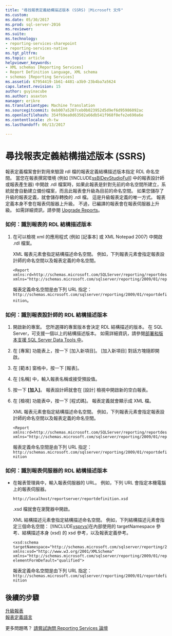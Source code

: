 ```yaml
---
title: "尋找報表定義結構描述版本 (SSRS) |Microsoft 文件"
ms.custom: 
ms.date: 05/30/2017
ms.prod: sql-server-2016
ms.reviewer: 
ms.suite: 
ms.technology:
- reporting-services-sharepoint
- reporting-services-native
ms.tgt_pltfrm: 
ms.topic: article
helpviewer_keywords:
- XML schemas [Reporting Services]
- Report Definition Language, XML schema
- schemas [Reporting Services]
ms.assetid: 67954419-1b61-4481-a3b9-23b4ba7a5624
caps.latest.revision: 15
author: guyinacube
ms.author: asaxton
manager: erikre
ms.translationtype: Machine Translation
ms.sourcegitcommit: 0eb007a5207ceb0b023952d5d9ef6d95986092ac
ms.openlocfilehash: 354f69ea0d63502a66db541f968f0efe2e690a6e
ms.contentlocale: zh-tw
ms.lasthandoff: 06/13/2017

---
```


# <a name="find-the-report-definition-schema-version-ssrs"></a>尋找報表定義結構描述版本 (SSRS)

報表定義檔案會針對用來驗證 rdl 檔的報表定義結構描述版本指定 RDL 命名空間。 當您在報表撰寫環境 (例如 [!INCLUDE[ssBIDevStudioFull](../../includes/ssbidevstudiofull-md.md)] 中的報表設計師或報表產生器) 中開啟 .rdl 檔案時，如果此報表是針對先前的命名空間所建立，系統就會自動建立備份檔案，而且此報表會升級為目前的命名空間。 如果您儲存了升級的報表定義，就會儲存轉換的 .rdl 檔。 這是升級報表定義的唯一方式。 報表定義本身不會在報表伺服器上升級。 不過，已編譯的報表會在報表伺服器上升級。 如需詳細資訊，請參閱 [Upgrade Reports](../../reporting-services/install-windows/upgrade-reports.md)。  
  
### <a name="how-to-identify-the-rdl-schema-version-of-a-report"></a>如何：識別報表的 RDL 結構描述版本  
  
1.  在可以檢視 xml 的應用程式 (例如 [記事本] 或 XML Notepad 2007) 中開啟 .rdl 檔案。  
  
     XML 報表元素會指定結構描述命名空間。 例如，下列報表元素會指定報表設計師的命名空間以及報表定義的命名空間。  
  
    ```  
    <Report xmlns:rd=http://schemas.microsoft.com/SQLServer/reporting/reportdesigner   
    xmlns="http://schemas.microsoft.com/sqlserver/reporting/2009/01/reportdefinition">  
    ```  
  
     報表定義命名空間是由下列 URL 指定： `http://schemas.microsoft.com/sqlserver/reporting/2009/01/reportdefinition`。  
  
### <a name="how-to-identify-the-rdl-schema-version-of-report-designer"></a>如何：識別報表設計師的 RDL 結構描述版本  
  
1.  開啟新的專案。 您所選擇的專案版本會決定 RDL 結構描述的版本。 在 SQL Server，可支援一個以上的結構描述版本。 如需詳細資訊，請參閱[部署和版本支援 SQL Server Data Tools 中](../../reporting-services/tools/deployment-and-version-support-in-sql-server-data-tools-ssrs.md)。  
  
2.  在 [專案] 功能表上，按一下 [加入新項目]。 [加入新項目] 對話方塊隨即開啟。  
  
3.  在 [範本] 窗格中，按一下 [報表]。  
  
4.  在 [名稱] 中，輸入報表名稱或接受預設值。  
  
5.  按一下 **[加入]**。 報表設計師就會在 [設計] 檢視中開啟新的空白報表。  
  
6.  在 [檢視] 功能表中，按一下 [程式碼]。 報表定義就會顯示成 XML 檔。  
  
     XML 報表元素會指定結構描述命名空間。 例如，下列報表元素會指定報表設計師的命名空間以及報表定義的命名空間。  
  
    ```  
    <Report xmlns:rd=http://schemas.microsoft.com/SQLServer/reporting/reportdesigner  
    xmlns="http://schemas.microsoft.com/sqlserver/reporting/2009/01/reportdefinition">  
    ```  
  
     報表定義命名空間是由下列 URL 指定： `http://schemas.microsoft.com/sqlserver/reporting/2009/01/reportdefinition`  
  
### <a name="how-to-identify-the-rdl-schema-version-on-the-report-server"></a>如何：識別報表伺服器的 RDL 結構描述版本  
  
-   在報表管理員中，輸入報表伺服器的 URL。 例如，下列 URL 會指定本機電腦上的報表伺服器。  
  
     `http://localhost/reportserver/reportdefinition.xsd`  
  
     .xsd 檔就會在瀏覽器中開啟。  
  
     XML 結構描述元素會指定結構描述命名空間。 例如，下列結構描述元素會指定三個命名空間： [!INCLUDE[vsprvs](../../includes/vsprvs-md.md)]在內部使用的 targetNamespace 參考、結構描述本身 (xsd) 的 xsd 參考，以及報表定義參考。  
  
    ```  
    <xsd:schema   
    targetNamespace="http://schemas.microsoft.com/sqlserver/reporting/2009/01/reportdefinition"   
    xmlns:xsd="http://www.w3.org/2001/XMLSchema"   
    xmlns="http://schemas.microsoft.com/sqlserver/reporting/2009/01/reportdefinition"   
    elementFormDefault="qualified">  
    ```  
  
     報表定義命名空間是由下列 URL 指定： `http://schemas.microsoft.com/sqlserver/reporting/2009/01/reportdefinition`  

## <a name="next-steps"></a>後續的步驟

[升級報表](../../reporting-services/install-windows/upgrade-reports.md)   
[報表定義語言](../../reporting-services/reports/report-definition-language-ssrs.md)  

更多問題嗎？ [請嘗試詢問 Reporting Services 論壇](http://go.microsoft.com/fwlink/?LinkId=620231)
